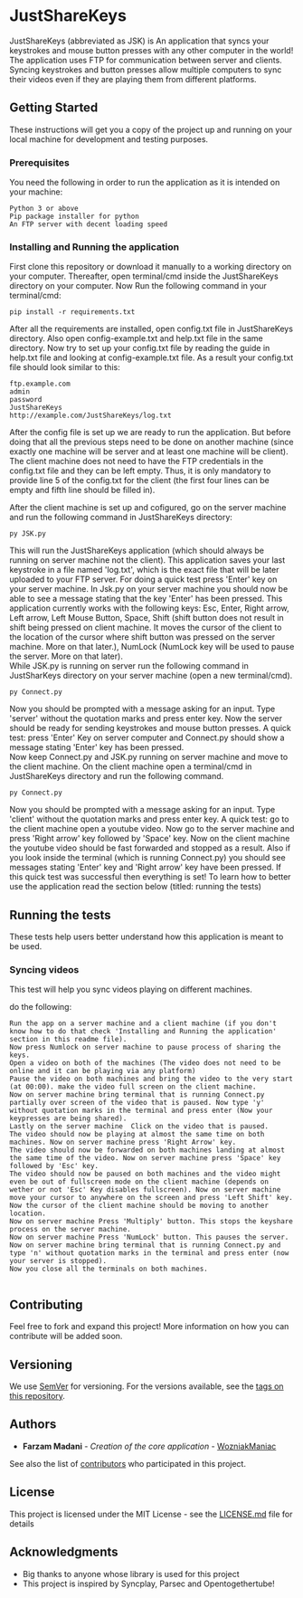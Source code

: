 # JustShareKeys

JustShareKeys (abbreviated as JSK) is An application that syncs your keystrokes and mouse button presses with any other computer in the world! The application uses FTP for communication between server and clients. Syncing keystrokes and button presses allow multiple computers to sync their videos even if they are playing them from different platforms. 

## Getting Started

These instructions will get you a copy of the project up and running on your local machine for development and testing purposes.

### Prerequisites

You need the following in order to run the application as it is intended on your machine:

```
Python 3 or above
Pip package installer for python
An FTP server with decent loading speed 

```

### Installing and Running the application

First clone this repository or download it manually to a working directory on your computer.
Thereafter, open terminal/cmd inside the JustShareKeys directory on your computer.
Now Run the following command in your terminal/cmd:

```
pip install -r requirements.txt
```
After all the requirements are installed, open config.txt file in JustShareKeys directory.
Also open config-example.txt and help.txt file in the same directory. Now try to set up your config.txt file by reading the guide in help.txt file and looking at config-example.txt file.
As a result your config.txt file should look similar to this:

```
ftp.example.com
admin
password
JustShareKeys
http://example.com/JustShareKeys/log.txt

```
After the config file is set up we are ready to run the application. But before doing that all the previous steps need to be done on another machine (since exactly one machine will be server and at least one machine will be client). The client machine does not need to have the FTP credentials in the config.txt file and they can be left empty.  Thus, it is only mandatory to provide line 5 of the config.txt for the client (the first four lines can be empty and fifth line should be filled in).

After the client machine is set up and cofigured, go on the server machine and run the following command in JustShareKeys directory:

```
py JSK.py
```
This will run the JustShareKeys application (which should always be running on server machine not the client). This application saves your last keystroke in a file named 'log.txt', which is the exact file that will be later uploaded to your FTP server. For doing a quick test press 'Enter' key on your server machine. 
In Jsk.py on your server machine you should now be able to see a message stating that the key 'Enter' has been pressed. This application currently works with the following keys: Esc, Enter, Right arrow, Left arrow, Left Mouse Button, Space, Shift (shift button does not result in shift being pressed on client machine. It moves the cursor of the client to the location of the cursor where shift button was pressed on the server machine. More on that later.), NumLock (NumLock key will be used to pause the server. More on that later).   
While JSK.py is running on server run the following command in JustSharKeys directory on your server machine (open a new terminal/cmd).

```
py Connect.py

```
Now you should be prompted with a message asking for an input. Type 'server' without the quotation marks and press enter key.
Now the server should be ready for sending keystrokes and mouse button presses. A quick test: press 'Enter' Key on server computer and Connect.py should show a message stating 'Enter' key has been pressed.   
Now keep Connect.py and JSK.py running on server machine and move to the client machine.
On the client machine open a terminal/cmd in JustShareKeys directory and run the following command.

```
py Connect.py

```
Now you should be prompted with a message asking for an input. Type 'client' without the quotation marks and press enter key.
A quick test: go to the client machine open a youtube video. Now go to the server machine and press 'Right arrow' key followed by 'Space' key. Now on the client machine the youtube video should be fast forwarded and stopped as a result. Also if you look inside the terminal (which is running Connect.py) you should see messages stating 'Enter' key and 'Right arrow' key have been pressed. If this quick test was successful then everything is set!
To learn how to better use the application read the section below (titled: running the tests) 



## Running the tests

These tests help users better understand how this application is meant to be used. 

### Syncing videos 

This test will help you sync videos playing on different machines.

do the following:

```
Run the app on a server machine and a client machine (if you don't know how to do that check 'Installing and Running the application' section in this readme file). 
Now press Numlock on server machine to pause process of sharing the keys. 
Open a video on both of the machines (The video does not need to be online and it can be playing via any platform)
Pause the video on both machines and bring the video to the very start (at 00:00). make the video full screen on the client machine. 
Now on server machine bring terminal that is running Connect.py partially over screen of the video that is paused. Now type 'y' without quotation marks in the terminal and press enter (Now your keypresses are being shared). 
Lastly on the server machine  Click on the video that is paused.
The video should now be playing at almost the same time on both machines. Now on server machine press 'Right Arrow' key.
The video should now be forwarded on both machines landing at almost the same time of the video. Now on server machine press 'Space' key followed by 'Esc' key.
The video should now be paused on both machines and the video might even be out of fullscreen mode on the client machine (depends on wether or not 'Esc' Key disables fullscreen). Now on server machine move your cursor to anywhere on the screen and press 'Left Shift' key. 
Now the cursor of the client machine should be moving to another location. 
Now on server machine Press 'Multiply' button. This stops the keyshare process on the server machine.
Now on server machine Press 'NumLock' button. This pauses the server. Now on server machine bring terminal that is running Connect.py and type 'n' without quotation marks in the terminal and press enter (now your server is stopped).
Now you close all the terminals on both machines.
 

```



## Contributing

Feel free to fork and expand this project! More information on how you can contribute will be added soon.

## Versioning

We use [SemVer](http://semver.org/) for versioning. For the versions available, see the [tags on this repository](https://github.com/WozniakManiac/JustShareKeys/releases). 

## Authors

* **Farzam Madani** - *Creation of the core application* - [WozniakManiac](https://github.com/WozniakManiac)

See also the list of [contributors](https://github.com/WozniakManiac/JustShareKeys/contributors) who participated in this project.

## License

This project is licensed under the MIT License - see the [LICENSE.md](LICENSE.md) file for details

## Acknowledgments

* Big thanks to anyone whose library is used for this project 
* This project is inspired by Syncplay, Parsec and Opentogethertube!


